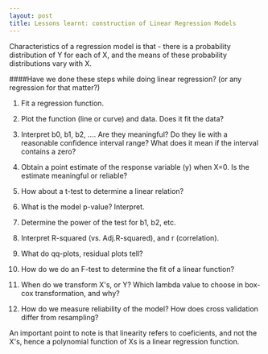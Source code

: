 ```yaml
---
layout: post
title: Lessons learnt: construction of Linear Regression Models
---
```


Characteristics of a regression model is that - there is a probability distribution of Y for each of X, and the means of these probability distributions vary with X.


####Have we done these steps while doing linear regression? (or any regression for that matter?)

1. Fit a regression function.

2. Plot the function (line or curve) and data. Does it fit the data?

3. Interpret b0, b1, b2, .... Are they meaningful? Do they lie with a reasonable confidence interval range? What does it mean if the interval contains a zero?

4. Obtain a point estimate of the response variable (y) when X=0. Is the estimate meaningful or reliable?

5. How about a t-test to determine a linear relation?

6. What is the model p-value? Interpret.

7. Determine the power of the test for b1, b2, etc.

8. Interpret R-squared (vs. Adj.R-squared), and r (correlation).

9. What do qq-plots, residual plots tell?

10. How do we do an F-test to determine the fit of a linear function?

11. When do we transform X's, or Y? Which lambda value to choose in box-cox transformation, and why?

12. How do we measure reliability of the model? How does cross validation differ from resampling?

An important point to note is that linearity refers to coeficients, and not the X's, hence a polynomial function of Xs is a linear regression function.
